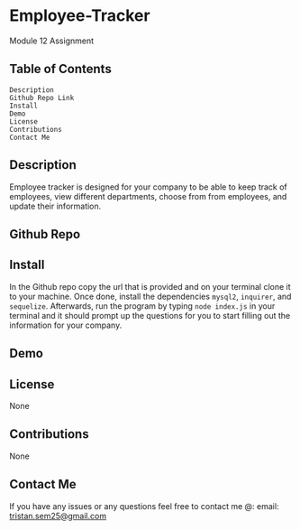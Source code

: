 # Employee-Tracker
Module 12 Assignment

## Table of Contents
    Description
    Github Repo Link
    Install
    Demo
    License
    Contributions
    Contact Me

## Description

Employee tracker is designed for your company to be able to keep track of employees, view different departments, choose from from employees, and update their information.

## Github Repo

## Install

In the Github repo copy the url that is provided and on your terminal clone it to your machine. Once done, install the dependencies `mysql2`, `inquirer`, and `sequelize`. Afterwards, run the program by typing `node index.js` in your terminal and it should prompt up the questions for you to start filling out the information for your company. 

## Demo

## License

None

## Contributions

None

## Contact Me

If you have any issues or any questions feel free to contact me @:
email: tristan.sem25@gmail.com